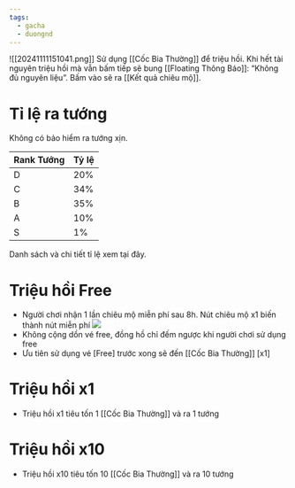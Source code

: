 ```yaml
---
tags:
  - gacha
  - duongnd
---
```

![[20241111151041.png]]
Sử dụng [[Cốc Bia Thường]] để triệu hồi.
Khi hết tài nguyên triệu hồi mà vẫn bấm tiếp sẽ bung [[Floating Thông Báo]]: “Không đủ nguyên liệu”.
Bấm vào sẽ ra [[Kết quả chiêu mộ]].
# Tỉ lệ ra tướng
Không có bảo hiểm ra tướng xịn.

| Rank Tướng | Tỷ lệ |
| ---------- | ----- |
| D          | 20%   |
| C          | 34%   |
| B          | 35%   |
| A          | 10%   |
| S          | 1%    |
Danh sách và chi tiết tỉ lệ xem tại đây.
# Triệu hồi Free
- Người chơi nhận 1 lần chiêu mộ miễn phí sau 8h. Nút chiêu mộ x1 biến thành nút miễn phí
![](https://lh7-rt.googleusercontent.com/docsz/AD_4nXf-7OXeuP8ny4WBRhjaPhPlvJ-4S7itCzC9fsSFfd5-bMrxcTzUhs9SBazEqqjDOfratg-qqI9UjWfsOzixz0xx-4R1Er9Zw0SeEx5g2ONFdYfVop5ERoF2Hgh9G1gd1ekEJtgJag?key=8Sfpk3z_T71NQ4Z0ejqBbX8r)
- Không cộng dồn vé free, đồng hồ chỉ đếm ngược khi người chơi sử dụng free
- Ưu tiên sử dụng vé [Free] trước xong sẽ đến [[Cốc Bia Thường]] [x1] 
# Triệu hồi x1
- Triệu hồi x1 tiêu tốn 1 [[Cốc Bia Thường]] và ra 1 tướng
# Triệu hồi x10
- Triệu hồi x10 tiêu tốn 10 [[Cốc Bia Thường]] và ra 10 tướng
